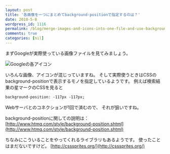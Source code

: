 ```yaml
---
layout: post
title: '各画像を一つにまとめてbackground-positionで指定するのは？'
date: 2010-5-8
wordpress_id: 1116
permalink: /blog/merge-images-and-icons-into-one-file-and-use-background-positon-to-select
comments: true
categories: [nil]
---
```

まずGoogleが実際使っている画像ファイルを見てみましょう。

![Googleの各アイコン](http://www.google.co.jp/images/srpr/nav_logo13.png)

いろんな画像、アイコンが混じっていますね。
そして実際使うときはCSSのbackground-positionで表示するモノを指定しているようです。
例えば検索結果の星マークのCSSを見ると

```html
background-position: -117px -117px;
```

Webサーバとのコネクションが1回で済むので、
それが狙いですね。

background-positionに関しての説明は：
[http://www.htmq.com/style/background-position.shtml](http://www.htmq.com/style/background-position.shtml)

ちなみにこういることをやってくれるライブラリもあるようです。
使ったことはまだないですけど。
[http://csssprites.org/](http://csssprites.org/)
